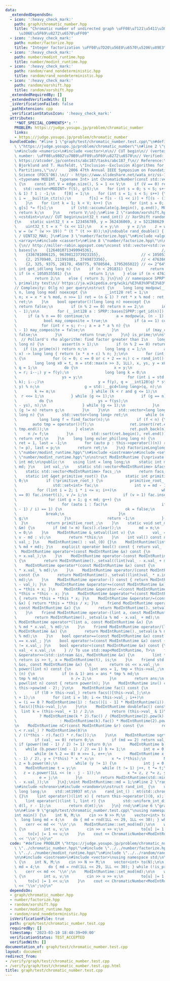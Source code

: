 ```yaml
---
data:
  _extendedDependsOn:
  - icon: ':heavy_check_mark:'
    path: graph/chromatic_number.hpp
    title: "Chromatic number of undirected graph \uFF08\u7121\u5411\u30B0\u30E9\u30D5\
      \u306E\u5F69\u8272\u6570\uFF09"
  - icon: ':heavy_check_mark:'
    path: number/factorize.hpp
    title: "Integer factorization \uFF08\u7D20\u56E0\u6570\u5206\u89E3\uFF09"
  - icon: ':heavy_check_mark:'
    path: number/modint_runtime.hpp
    title: number/modint_runtime.hpp
  - icon: ':heavy_check_mark:'
    path: random/rand_nondeterministic.hpp
    title: random/rand_nondeterministic.hpp
  - icon: ':heavy_check_mark:'
    path: random/xorshift.hpp
    title: random/xorshift.hpp
  _extendedRequiredBy: []
  _extendedVerifiedWith: []
  _isVerificationFailed: false
  _pathExtension: cpp
  _verificationStatusIcon: ':heavy_check_mark:'
  attributes:
    '*NOT_SPECIAL_COMMENTS*': ''
    PROBLEM: https://judge.yosupo.jp/problem/chromatic_number
    links:
    - https://judge.yosupo.jp/problem/chromatic_number
  bundledCode: "#line 1 \"graph/test/chromatic_number.test.cpp\"\n#define PROBLEM\
    \ \"https://judge.yosupo.jp/problem/chromatic_number\"\n#line 2 \"graph/chromatic_number.hpp\"\
    \n#include <numeric>\n#include <vector>\n\n// CUT begin\n// (vertex) chromatic\
    \ number: \uFF08\u9802\u70B9\uFF09\u5F69\u8272\u6570\n// Verified: https://judge.yosupo.jp/problem/chromatic_number,\
    \ https://atcoder.jp/contests/abc187/tasks/abc187_f\n// Reference:\n// [1] A.\
    \ Bjorklund and T. Husfeldt, \"Inclusion--Exclusion Algorithms for Counting Set\
    \ Partitions,\"\n//     2006 47th Annual IEEE Symposium on Foundations of Computer\
    \ Science (FOCS'06).\n// - https://www.slideshare.net/wata_orz/ss-12131479\ntemplate\
    \ <typename MODINT, typename Int> int ChromaticNumber(const std::vector<Int> &edge)\
    \ {\n    const int V = edge.size(), S = 1 << V;\n    if (V == 0) return 0;\n \
    \   std::vector<MODINT> f(S), g(S);\n    for (int s = 0; s < S; s++) g[s] = (__builtin_popcount(s)\
    \ & 1) ? 1 : -1;\n    f[0] = 1;\n    for (int s = 1; s < S; s++) {\n        int\
    \ i = __builtin_ctz(s);\n        f[s] = f[s - (1 << i)] + f[(s - (1 << i)) & ~edge[i]];\n\
    \    }\n    for (int k = 1; k < V; k++) {\n        for (int s = 0; s < S; s++)\
    \ g[s] *= f[s];\n        if (std::accumulate(g.begin(), g.end(), MODINT()).val())\
    \ return k;\n    }\n    return V;\n};\n#line 2 \"random/xorshift.hpp\"\n#include\
    \ <cstdint>\n\n// CUT begin\nuint32_t rand_int() // XorShift random integer generator\n\
    {\n    static uint32_t x = 123456789, y = 362436069, z = 521288629, w = 88675123;\n\
    \    uint32_t t = x ^ (x << 11);\n    x = y;\n    y = z;\n    z = w;\n    return\
    \ w = (w ^ (w >> 19)) ^ (t ^ (t >> 8));\n}\ndouble rand_double() { return (double)rand_int()\
    \ / UINT32_MAX; }\n#line 3 \"number/factorize.hpp\"\n#include <algorithm>\n#include\
    \ <array>\n#include <cassert>\n#line 8 \"number/factorize.hpp\"\n\nnamespace SPRP\
    \ {\n// http://miller-rabin.appspot.com/\nconst std::vector<std::vector<__int128>>\
    \ bases{\n    {126401071349994536},                              // < 291831\n\
    \    {336781006125, 9639812373923155},                  // < 1050535501 (1e9)\n\
    \    {2, 2570940, 211991001, 3749873356},               // < 47636622961201 (4e13)\n\
    \    {2, 325, 9375, 28178, 450775, 9780504, 1795265022} // <= 2^64\n};\ninline\
    \ int get_id(long long n) {\n    if (n < 291831) {\n        return 0;\n    } else\
    \ if (n < 1050535501) {\n        return 1;\n    } else if (n < 47636622961201)\n\
    \        return 2;\n    else { return 3; }\n}\n} // namespace SPRP\n\n// Miller-Rabin\
    \ primality test\n// https://ja.wikipedia.org/wiki/%E3%83%9F%E3%83%A9%E3%83%BC%E2%80%93%E3%83%A9%E3%83%93%E3%83%B3%E7%B4%A0%E6%95%B0%E5%88%A4%E5%AE%9A%E6%B3%95\n\
    // Complexity: O(lg n) per query\nstruct {\n    long long modpow(__int128 x, __int128\
    \ n, long long mod) noexcept {\n        __int128 ret = 1;\n        for (x %= mod;\
    \ n; x = x * x % mod, n >>= 1) ret = (n & 1) ? ret * x % mod : ret;\n        return\
    \ ret;\n    }\n    bool operator()(long long n) noexcept {\n        if (n < 2)\
    \ return false;\n        if (n % 2 == 0) return n == 2;\n        int s = __builtin_ctzll(n\
    \ - 1);\n\n        for (__int128 a : SPRP::bases[SPRP::get_id(n)]) {\n       \
    \     if (a % n == 0) continue;\n            a = modpow(a, (n - 1) >> s, n);\n\
    \            bool may_composite = true;\n            if (a == 1) continue;\n \
    \           for (int r = s; r--; a = a * a % n) {\n                if (a == n\
    \ - 1) may_composite = false;\n            }\n            if (may_composite) return\
    \ false;\n        }\n        return true;\n    }\n} is_prime;\n\nstruct {\n  \
    \  // Pollard's rho algorithm: find factor greater than 1\n    long long find_factor(long\
    \ long n) {\n        assert(n > 1);\n        if (n % 2 == 0) return 2;\n     \
    \   if (is_prime(n)) return n;\n        long long c = 1;\n        auto f = [&](__int128\
    \ x) -> long long { return (x * x + c) % n; };\n\n        for (int t = 1;; t++)\
    \ {\n            for (c = 0; c == 0 or c + 2 == n;) c = rand_int() % n;\n    \
    \        long long x0 = t, m = std::max(n >> 3, 1LL), x, ys, y = x0, r = 1, g,\
    \ q = 1;\n            do {\n                x = y;\n                for (int i\
    \ = r; i--;) y = f(y);\n                long long k = 0;\n                do {\n\
    \                    ys = y;\n                    for (int i = std::min(m, r -\
    \ k); i--;)\n                        y = f(y), q = __int128(q) * std::abs(x -\
    \ y) % n;\n                    g = std::__gcd<long long>(q, n);\n            \
    \        k += m;\n                } while (k < r and g <= 1);\n              \
    \  r <<= 1;\n            } while (g <= 1);\n            if (g == n) {\n      \
    \          do {\n                    ys = f(ys);\n                    g = std::__gcd(std::abs(x\
    \ - ys), n);\n                } while (g <= 1);\n            }\n            if\
    \ (g != n) return g;\n        }\n    }\n\n    std::vector<long long> operator()(long\
    \ long n) {\n        std::vector<long long> ret;\n        while (n > 1) {\n  \
    \          long long f = find_factor(n);\n            if (f < n) {\n         \
    \       auto tmp = operator()(f);\n                ret.insert(ret.end(), tmp.begin(),\
    \ tmp.end());\n            } else\n                ret.push_back(n);\n       \
    \     n /= f;\n        }\n        std::sort(ret.begin(), ret.end());\n       \
    \ return ret;\n    }\n    long long euler_phi(long long n) {\n        long long\
    \ ret = 1, last = -1;\n        for (auto p : this->operator()(n)) ret *= p - (last\
    \ != p), last = p;\n        return ret;\n    }\n} FactorizeLonglong;\n#line 2\
    \ \"number/modint_runtime.hpp\"\n#include <iostream>\n#include <set>\n#line 5\
    \ \"number/modint_runtime.hpp\"\n\nstruct ModIntRuntime {\nprivate:\n    static\
    \ int md;\n\npublic:\n    using lint = long long;\n    static int mod() { return\
    \ md; }\n    int val_;\n    static std::vector<ModIntRuntime> &facs() {\n    \
    \    static std::vector<ModIntRuntime> facs_;\n        return facs_;\n    }\n\
    \    static int &get_primitive_root() {\n        static int primitive_root_ =\
    \ 0;\n        if (!primitive_root_) {\n            primitive_root_ = [&]() {\n\
    \                std::set<int> fac;\n                int v = md - 1;\n       \
    \         for (lint i = 2; i * i <= v; i++)\n                    while (v % i\
    \ == 0) fac.insert(i), v /= i;\n                if (v > 1) fac.insert(v);\n  \
    \              for (int g = 1; g < md; g++) {\n                    bool ok = true;\n\
    \                    for (auto i : fac)\n                        if (ModIntRuntime(g).power((md\
    \ - 1) / i) == 1) {\n                            ok = false;\n               \
    \             break;\n                        }\n                    if (ok) return\
    \ g;\n                }\n                return -1;\n            }();\n      \
    \  }\n        return primitive_root_;\n    }\n    static void set_mod(const int\
    \ &m) {\n        if (md != m) facs().clear();\n        md = m;\n        get_primitive_root()\
    \ = 0;\n    }\n    ModIntRuntime &_setval(lint v) {\n        val_ = (v >= md ?\
    \ v - md : v);\n        return *this;\n    }\n    int val() const noexcept { return\
    \ val_; }\n    ModIntRuntime() : val_(0) {}\n    ModIntRuntime(lint v) { _setval(v\
    \ % md + md); }\n    explicit operator bool() const { return val_ != 0; }\n  \
    \  ModIntRuntime operator+(const ModIntRuntime &x) const {\n        return ModIntRuntime()._setval((lint)val_\
    \ + x.val_);\n    }\n    ModIntRuntime operator-(const ModIntRuntime &x) const\
    \ {\n        return ModIntRuntime()._setval((lint)val_ - x.val_ + md);\n    }\n\
    \    ModIntRuntime operator*(const ModIntRuntime &x) const {\n        return ModIntRuntime()._setval((lint)val_\
    \ * x.val_ % md);\n    }\n    ModIntRuntime operator/(const ModIntRuntime &x)\
    \ const {\n        return ModIntRuntime()._setval((lint)val_ * x.inv().val() %\
    \ md);\n    }\n    ModIntRuntime operator-() const { return ModIntRuntime()._setval(md\
    \ - val_); }\n    ModIntRuntime &operator+=(const ModIntRuntime &x) { return *this\
    \ = *this + x; }\n    ModIntRuntime &operator-=(const ModIntRuntime &x) { return\
    \ *this = *this - x; }\n    ModIntRuntime &operator*=(const ModIntRuntime &x)\
    \ { return *this = *this * x; }\n    ModIntRuntime &operator/=(const ModIntRuntime\
    \ &x) { return *this = *this / x; }\n    friend ModIntRuntime operator+(lint a,\
    \ const ModIntRuntime &x) {\n        return ModIntRuntime()._setval(a % md + x.val_);\n\
    \    }\n    friend ModIntRuntime operator-(lint a, const ModIntRuntime &x) {\n\
    \        return ModIntRuntime()._setval(a % md - x.val_ + md);\n    }\n    friend\
    \ ModIntRuntime operator*(lint a, const ModIntRuntime &x) {\n        return ModIntRuntime()._setval(a\
    \ % md * x.val_ % md);\n    }\n    friend ModIntRuntime operator/(lint a, const\
    \ ModIntRuntime &x) {\n        return ModIntRuntime()._setval(a % md * x.inv().val()\
    \ % md);\n    }\n    bool operator==(const ModIntRuntime &x) const { return val_\
    \ == x.val_; }\n    bool operator!=(const ModIntRuntime &x) const { return val_\
    \ != x.val_; }\n    bool operator<(const ModIntRuntime &x) const {\n        return\
    \ val_ < x.val_;\n    } // To use std::map<ModIntRuntime, T>\n    friend std::istream\
    \ &operator>>(std::istream &is, ModIntRuntime &x) {\n        lint t;\n       \
    \ return is >> t, x = ModIntRuntime(t), is;\n    }\n    friend std::ostream &operator<<(std::ostream\
    \ &os, const ModIntRuntime &x) {\n        return os << x.val_;\n    }\n\n    lint\
    \ power(lint n) const {\n        lint ans = 1, tmp = this->val_;\n        while\
    \ (n) {\n            if (n & 1) ans = ans * tmp % md;\n            tmp = tmp *\
    \ tmp % md;\n            n /= 2;\n        }\n        return ans;\n    }\n    ModIntRuntime\
    \ pow(lint n) const { return power(n); }\n    ModIntRuntime inv() const { return\
    \ this->pow(md - 2); }\n\n    ModIntRuntime fac() const {\n        int l0 = facs().size();\n\
    \        if (l0 > this->val_) return facs()[this->val_];\n\n        facs().resize(this->val_\
    \ + 1);\n        for (int i = l0; i <= this->val_; i++)\n            facs()[i]\
    \ = (i == 0 ? ModIntRuntime(1) : facs()[i - 1] * ModIntRuntime(i));\n        return\
    \ facs()[this->val_];\n    }\n\n    ModIntRuntime doublefac() const {\n      \
    \  lint k = (this->val_ + 1) / 2;\n        return (this->val_ & 1)\n         \
    \          ? ModIntRuntime(k * 2).fac() / (ModIntRuntime(2).pow(k) * ModIntRuntime(k).fac())\n\
    \                   : ModIntRuntime(k).fac() * ModIntRuntime(2).pow(k);\n    }\n\
    \n    ModIntRuntime nCr(const ModIntRuntime &r) const {\n        return (this->val_\
    \ < r.val_) ? ModIntRuntime(0)\n                                     : this->fac()\
    \ / ((*this - r).fac() * r.fac());\n    }\n\n    ModIntRuntime sqrt() const {\n\
    \        if (val_ == 0) return 0;\n        if (md == 2) return val_;\n       \
    \ if (power((md - 1) / 2) != 1) return 0;\n        ModIntRuntime b = 1;\n    \
    \    while (b.power((md - 1) / 2) == 1) b += 1;\n        int e = 0, m = md - 1;\n\
    \        while (m % 2 == 0) m >>= 1, e++;\n        ModIntRuntime x = power((m\
    \ - 1) / 2), y = (*this) * x * x;\n        x *= (*this);\n        ModIntRuntime\
    \ z = b.power(m);\n        while (y != 1) {\n            int j = 0;\n        \
    \    ModIntRuntime t = y;\n            while (t != 1) j++, t *= t;\n         \
    \   z = z.power(1LL << (e - j - 1));\n            x *= z, z *= z, y *= z;\n  \
    \          e = j;\n        }\n        return ModIntRuntime(std::min(x.val_, md\
    \ - x.val_));\n    }\n};\nint ModIntRuntime::md = 1;\n#line 2 \"random/rand_nondeterministic.hpp\"\
    \n#include <chrono>\n#include <random>\n\nstruct rand_int_ {\n    using lint =\
    \ long long;\n    std::mt19937 mt;\n    rand_int_() : mt(std::chrono::steady_clock::now().time_since_epoch().count())\
    \ {}\n    lint operator()(lint x) { return this->operator()(0, x); } // [0, x)\n\
    \    lint operator()(lint l, lint r) {\n        std::uniform_int_distribution<lint>\
    \ d(l, r - 1);\n        return d(mt);\n    }\n} rnd;\n#line 6 \"graph/test/chromatic_number.test.cpp\"\
    \n\n#line 9 \"graph/test/chromatic_number.test.cpp\"\nusing namespace std;\n\n\
    int main() {\n    int N, M;\n    cin >> N >> M;\n    vector<int> to(N);\n\n  \
    \  long long md = 4;\n    do { md = rnd(1LL << 29, 1LL << 30); } while (!is_prime(md));\n\
    \    cerr << md << '\\n';\n    ModIntRuntime::set_mod(md);\n\n    while (M--)\
    \ {\n        int u, v;\n        cin >> u >> v;\n        to[u] |= 1 << v;\n   \
    \     to[v] |= 1 << u;\n    }\n    cout << ChromaticNumber<ModIntRuntime>(to)\
    \ << '\\n';\n}\n"
  code: "#define PROBLEM \"https://judge.yosupo.jp/problem/chromatic_number\"\n#include\
    \ \"../chromatic_number.hpp\"\n#include \"../../number/factorize.hpp\"\n#include\
    \ \"../../number/modint_runtime.hpp\"\n#include \"../../random/rand_nondeterministic.hpp\"\
    \n\n#include <iostream>\n#include <vector>\nusing namespace std;\n\nint main()\
    \ {\n    int N, M;\n    cin >> N >> M;\n    vector<int> to(N);\n\n    long long\
    \ md = 4;\n    do { md = rnd(1LL << 29, 1LL << 30); } while (!is_prime(md));\n\
    \    cerr << md << '\\n';\n    ModIntRuntime::set_mod(md);\n\n    while (M--)\
    \ {\n        int u, v;\n        cin >> u >> v;\n        to[u] |= 1 << v;\n   \
    \     to[v] |= 1 << u;\n    }\n    cout << ChromaticNumber<ModIntRuntime>(to)\
    \ << '\\n';\n}\n"
  dependsOn:
  - graph/chromatic_number.hpp
  - number/factorize.hpp
  - random/xorshift.hpp
  - number/modint_runtime.hpp
  - random/rand_nondeterministic.hpp
  isVerificationFile: true
  path: graph/test/chromatic_number.test.cpp
  requiredBy: []
  timestamp: '2023-03-10 18:40:39+09:00'
  verificationStatus: TEST_ACCEPTED
  verifiedWith: []
documentation_of: graph/test/chromatic_number.test.cpp
layout: document
redirect_from:
- /verify/graph/test/chromatic_number.test.cpp
- /verify/graph/test/chromatic_number.test.cpp.html
title: graph/test/chromatic_number.test.cpp
---
```

